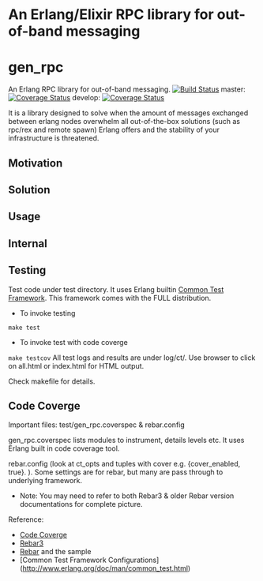 
An Erlang/Elixir RPC library for out-of-band messaging
=======
# gen_rpc
An Erlang RPC library for out-of-band messaging.
[![Build Status](https://travis-ci.org/priestjim/gen_rpc.svg)](https://travis-ci.org/priestjim/gen_rpc) 
master: [![Coverage Status](https://coveralls.io/repos/priestjim/gen_rpc/badge.svg?branch=master&service=github)](https://coveralls.io/github/linearregression/gen_rpc?branch=master)
develop: [![Coverage Status](https://coveralls.io/repos/priestjim/gen_rpc/badge.svg?branch=develop&service=github)](https://coveralls.io/github/linearregression/gen_rpc?branch=develop)

It is a library designed to solve when the amount of messages exchanged between erlang nodes overwhelm all out-of-the-box solutions (such as rpc/rex and remote spawn) Erlang offers and the stability of your infrastructure is threatened.

Motivation
---

Solution
---

Usage
---

Internal
---


Testing
---
Test code under test directory. It uses Erlang builtin [Common Test Framework](http://www.erlang.org/doc/apps/common_test/basics_chapter.html). 
This framework comes with the FULL distribution. 

* To invoke testing

``` make test ```

* To invoke test with code coverge

``` make testcov ```
All test logs and results are under log/ct/. Use browser to click on all.html or index.html for HTML output.

Check makefile for details. 

Code Coverge
---
Important files: test/gen_rpc.coverspec & rebar.config

gen_rpc.coverspec lists modules to instrument, details levels etc. It uses Erlang built in code coverage tool.

rebar.config (look at ct_opts and tuples with cover e.g. {cover_enabled, true}. ). 
Some settings are for rebar, but many are pass through to underlying framework.

* Note: You may need to refer to both Rebar3 & older Rebar version documentations for complete picture. 

Reference:
* [Code Coverge](http://www.erlang.org/doc/apps/common_test/cover_chapter.html)
* [Rebar3](https://www.rebar3.org/docs/configuration)
* [Rebar](https://github.com/rebar/rebar/wiki) and the sample
* [Common Test Framework Configurations] (http://www.erlang.org/doc/man/common_test.html)

